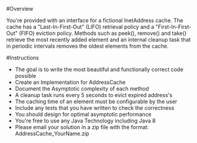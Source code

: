 #Overview

You're provided with an interface for a fictional InetAddress cache. The cache has a "Last-In-First-Out" (LIFO) retrieval policy and a "First-In-First-Out" (FIFO) eviction policy. Methods such as peek(), remove() and take() retrieve the most recently added element and an internal cleanup task that in periodic intervals removes the oldest elements from the cache.


#Instructions

* The goal is to write the most beautiful and functionally correct code possible
* Create an Implementation for AddressCache
* Document the Asymptotic complexity of each method
* A cleanup task runs every 5 seconds to evict expired address's
* The caching time of an element must be configurable by the user
* Include any tests that you have written to check the correctness
* You should design for optimal asymptotic performance
* You're free to use any Java Technology including Java 8
* Please email your solution in a zip file with the format: AddressCache_YourName.zip
